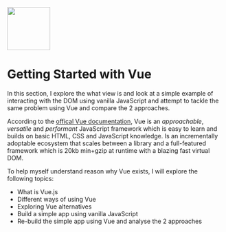 <img src="https://cdn.iconscout.com/icon/free/png-256/vue-282497.png" width="100">

# Getting Started with Vue
In this section, I explore the what view is and look at a simple example of interacting with the DOM using vanilla JavaScript
and attempt to tackle the same problem using Vue and compare the 2 approaches.

According to the [offical Vue documentation](https://v3.vuejs.org), Vue is an *approachable*, *versatile* and *performant* 
JavaScript framework which is easy to learn and builds on basic HTML, CSS and JavaScript knowledge. Is an incrementally adoptable 
ecosystem that scales between a library and a full-featured framework which is 20kb min+gzip at runtime with a blazing fast virtual DOM.

To help myself understand reason why Vue exists, I will explore the following topics:
- What is Vue.js
- Different ways of using Vue
- Exploring Vue alternatives
- Build a simple app using vanilla JavaScript
- Re-build the simple app using Vue and analyse the 2 approaches
